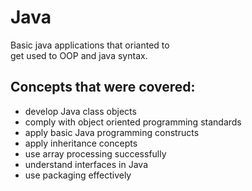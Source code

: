 # Java
Basic java applications that orianted to  
get used to OOP and java syntax.  
  
## Concepts that were covered:
* develop Java class objects  
* comply with object oriented programming standards  
* apply basic Java programming constructs  
* apply inheritance concepts  
* use array processing successfully  
* understand interfaces in Java  
* use packaging effectively   
